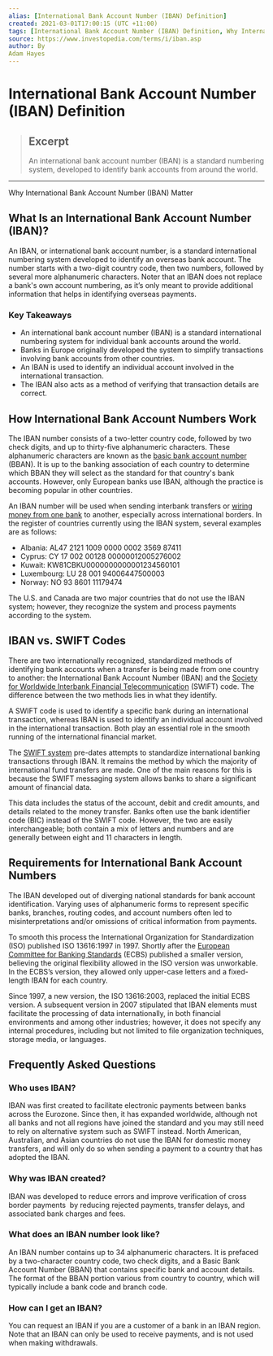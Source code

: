```yaml
---
alias: [International Bank Account Number (IBAN) Definition]
created: 2021-03-01T17:00:15 (UTC +11:00)
tags: [International Bank Account Number (IBAN) Definition, Why International Bank Account Number (IBAN) Matter]
source: https://www.investopedia.com/terms/i/iban.asp
author: By
Adam Hayes
---
```


# International Bank Account Number (IBAN) Definition

> ## Excerpt
> An international bank account number (IBAN) is a standard numbering system, developed to identify bank accounts from around the world.

---

Why International Bank Account Number (IBAN) Matter
## What Is an International Bank Account Number (IBAN)?

An IBAN, or international bank account number, is a standard international numbering system developed to identify an overseas bank account. The number starts with a two-digit country code, then two numbers, followed by several more alphanumeric characters. Noter that an IBAN does not replace a bank's own account numbering, as it’s only meant to provide additional information that helps in identifying overseas payments. 

### Key Takeaways

-   An international bank account number (IBAN) is a standard international numbering system for individual bank accounts around the world.
-   Banks in Europe originally developed the system to simplify transactions involving bank accounts from other countries.
-   An IBAN is used to identify an individual account involved in the international transaction.
-   The IBAN also acts as a method of verifying that transaction details are correct.

## How International Bank Account Numbers Work

The IBAN number consists of a two-letter country code, followed by two check digits, and up to thirty-five alphanumeric characters. These alphanumeric characters are known as the [basic bank account number](https://www.investopedia.com/articles/personal-finance/063015/routing-number-vs-account-number-how-they-differ.asp) (BBAN). It is up to the banking association of each country to determine which BBAN they will select as the standard for that country's bank accounts. However, only European banks use IBAN, although the practice is becoming popular in other countries.

An IBAN number will be used when sending interbank transfers or [wiring money from one bank](https://www.investopedia.com/terms/w/wiretransfer.asp) to another, especially across international borders. In the register of countries currently using the IBAN system, several examples are as follows:

-   Albania: AL47 2121 1009 0000 0002 3569 87411
-   Cyprus: CY 17 002 00128 00000012005276002
-   Kuwait: KW81CBKU0000000000001234560101
-   Luxembourg: LU 28 001 94006447500003
-   Norway: NO 93 8601 11179474

The U.S. and Canada are two major countries that do not use the IBAN system; however, they recognize the system and process payments according to the system.

## IBAN vs. SWIFT Codes

There are two internationally recognized, standardized methods of identifying bank accounts when a transfer is being made from one country to another: the International Bank Account Number (IBAN) and the [Society for Worldwide Interbank Financial Telecommunication](https://www.investopedia.com/terms/s/swift.asp) (SWIFT) code. The difference between the two methods lies in what they identify.

A SWIFT code is used to identify a specific bank during an international transaction, whereas IBAN is used to identify an individual account involved in the international transaction. Both play an essential role in the smooth running of the international financial market.

The [SWIFT system](https://www.investopedia.com/articles/personal-finance/050515/how-swift-system-works.asp) pre-dates attempts to standardize international banking transactions through IBAN. It remains the method by which the majority of international fund transfers are made. One of the main reasons for this is because the SWIFT messaging system allows banks to share a significant amount of financial data.

This data includes the status of the account, debit and credit amounts, and details related to the money transfer. Banks often use the bank identifier code (BIC) instead of the SWIFT code. However, the two are easily interchangeable; both contain a mix of letters and numbers and are generally between eight and 11 characters in length.

## Requirements for International Bank Account Numbers

The IBAN developed out of diverging national standards for bank account identification. Varying uses of alphanumeric forms to represent specific banks, branches, routing codes, and account numbers often led to misinterpretations and/or omissions of critical information from payments.

To smooth this process the International Organization for Standardization (ISO) published ISO 13616:1997 in 1997. Shortly after the [European Committee for Banking Standards](https://en.wikipedia.org/wiki/European_Committee_for_Banking_Standards) (ECBS) published a smaller version, believing the original flexibility allowed in the ISO version was unworkable. In the ECBS’s version, they allowed only upper-case letters and a fixed-length IBAN for each country.

Since 1997, a new version, the ISO 13616:2003, replaced the initial ECBS version. A subsequent version in 2007 stipulated that IBAN elements must facilitate the processing of data internationally, in both financial environments and among other industries; however, it does not specify any internal procedures, including but not limited to file organization techniques, storage media, or languages.

## Frequently Asked Questions

### Who uses IBAN?

IBAN was first created to facilitate electronic payments between banks across the Eurozone. Since then, it has expanded worldwide, although not all banks and not all regions have joined the standard and you may still need to rely on alternative system such as SWIFT instead. North American, Australian, and Asian countries do not use the IBAN for domestic money transfers, and will only do so when sending a payment to a country that has adopted the IBAN. 

### Why was IBAN created?

IBAN was developed to reduce errors and improve verification of cross border payments  by reducing rejected payments, transfer delays, and associated bank charges and fees.

### What does an IBAN number look like?

An IBAN number contains up to 34 alphanumeric characters. It is prefaced by a two-character country code, two check digits, and a Basic Bank Account Number (BBAN) that contains specific bank and account details. The format of the BBAN portion various from country to country, which will typically include a bank code and branch code.

### How can I get an IBAN?

You can request an IBAN if you are a customer of a bank in an IBAN region. Note that an IBAN can only be used to receive payments, and is not used when making withdrawals.
